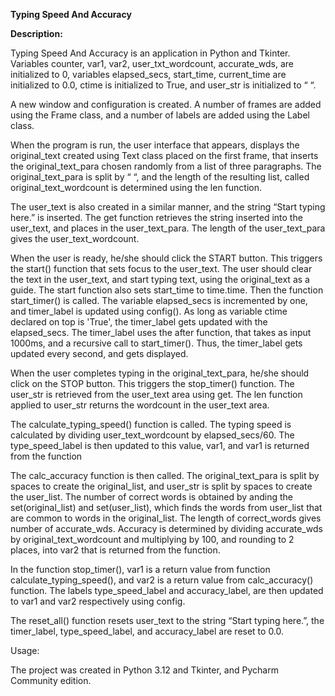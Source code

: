 
 **Typing Speed And Accuracy**

**Description:**

Typing Speed And Accuracy is an application in Python and Tkinter. Variables counter, var1, var2,
user_txt_wordcount, accurate_wds, are initialized to 0, variables elapsed_secs, start_time, current_time 
are initialized to 0.0, ctime is initialized to True, and user_str is initialized to “ “.

A new window and configuration is created. A number of frames are added using the Frame class, and 
a number of labels are added using the Label class.

When the program is run, the user interface that appears, displays the original_text created using Text 
class placed on the first frame, that inserts the original_text_para chosen randomly from a list of three paragraphs.
The original_text_para is split by “ “, and the length of the resulting list, called original_text_wordcount is 
determined using the len function. 

The user_text is also created in a similar manner, and the string “Start typing here.” is inserted. The get function 
retrieves the string inserted into the user_text, and places in the user_text_para. The length of the user_text_para 
gives the user_text_wordcount.

When the user is ready, he/she should click the START button. This triggers the start() function that sets focus to the 
user_text. The user should clear the text in the user_text, and start typing text, using the original_text as a guide. 
The start function also sets start_time to time.time. Then the function start_timer() is called.  The variable elapsed_secs 
is incremented by one, and timer_label is updated using config(). As long as variable ctime declared on top is 'True', the 
timer_label gets updated with the elapsed_secs. The timer_label uses the after function, that takes as input 1000ms, and a 
recursive call to start_timer(). Thus, the timer_label gets updated every second, and gets displayed.

When the user completes typing in the original_text_para, he/she should click on the STOP button. This triggers the 
stop_timer() function. The user_str is retrieved from the user_text area using get. The len function applied to user_str 
returns the wordcount in the user_text area. 

The calculate_typing_speed() function is called. The typing speed is calculated by dividing user_text_wordcount by 
elapsed_secs/60. The type_speed_label is then updated to this value, var1, and var1 is returned from the function

The calc_accuracy function is then called. The original_text_para is split by spaces to create the original_list,
and user_str is split by spaces to create the user_list. The number of correct words is obtained by anding the 
set(original_list) and set(user_list), which finds the words from user_list that are common to words in the 
original_list. The length of correct_words gives number of accurate_wds. Accuracy is determined by dividing 
accurate_wds by original_text_wordcount and multiplying by 100, and rounding to 2 places, into var2 that is 
returned from the function.

In the function stop_timer(), var1 is a return value from function calculate_typing_speed(), and var2 is a 
return value from calc_accuracy() function. The labels type_speed_label and accuracy_label, are then updated 
to var1 and var2 respectively using config.

The reset_all() function resets user_text to the string “Start typing here.”, the timer_label, type_speed_label,
 and accuracy_label are reset to 0.0.


Usage:

The project was created in Python 3.12 and Tkinter, and Pycharm Community edition.


